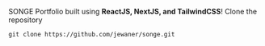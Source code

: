 
SONGE Portfolio built using **ReactJS, NextJS, and TailwindCSS**!
Clone the repository

```
git clone https://github.com/jewaner/songe.git

```